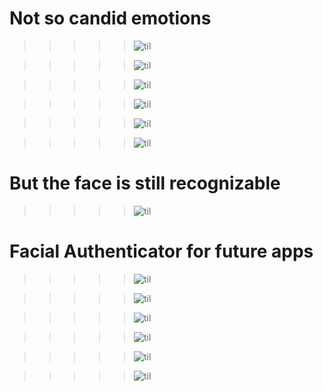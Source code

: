 # Not so candid emotions

> > > > > ![til](stunned.PNG)

> > > > > ![til](sorrow.PNG)

> > > > > ![til](turmoil.PNG)

> > > > > ![til](scared.PNG)

> > > > > ![til](indifference.PNG)

> > > > > ![til](happiness.PNG)

# But the face is still recognizable

> > > > > ![til](identifier.png)

# Facial Authenticator for future apps

> > > > > ![til](s1.png)

> > > > > ![til](s2.png)

> > > > > ![til](s3.png)

> > > > > ![til](s6.png)

> > > > > ![til](s7.png)

> > > > > ![til](s8.png)

